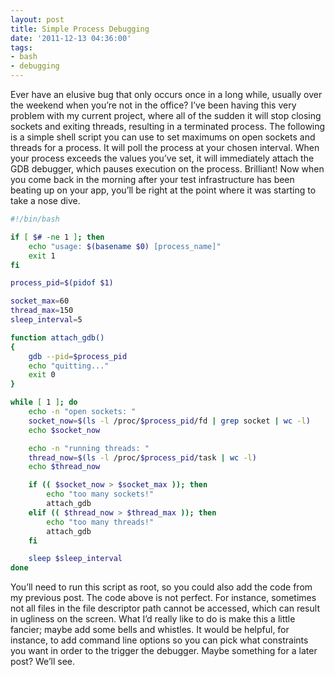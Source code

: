 ```yaml
---
layout: post
title: Simple Process Debugging
date: '2011-12-13 04:36:00'
tags:
- bash
- debugging
---
```


Ever have an elusive bug that only occurs once in a long while, usually over the weekend when you&rsquo;re not in the office? I&rsquo;ve been having this very problem with my current project, where all of the sudden it will stop closing sockets and exiting threads, resulting in a terminated process. The following is a simple shell script you can use to set maximums on open sockets and threads for a process. It will poll the process at your chosen interval. When your process exceeds the values you&rsquo;ve set, it will immediately attach the GDB debugger, which pauses execution on the process. Brilliant! Now when you come back in the morning after your test infrastructure has been beating up on your app, you&rsquo;ll be right at the point where it was starting to take a nose dive.

```bash
#!/bin/bash

if [ $# -ne 1 ]; then
    echo "usage: $(basename $0) [process_name]"
    exit 1
fi

process_pid=$(pidof $1)

socket_max=60
thread_max=150
sleep_interval=5

function attach_gdb()
{
    gdb --pid=$process_pid
    echo "quitting..."
    exit 0
}

while [ 1 ]; do
    echo -n "open sockets: "
    socket_now=$(ls -l /proc/$process_pid/fd | grep socket | wc -l)
    echo $socket_now

    echo -n "running threads: "
    thread_now=$(ls -l /proc/$process_pid/task | wc -l)
    echo $thread_now

    if (( $socket_now > $socket_max )); then
        echo "too many sockets!"
        attach_gdb
    elif (( $thread_now > $thread_max )); then
        echo "too many threads!"
        attach_gdb
    fi

    sleep $sleep_interval
done
```

You&rsquo;ll need to run this script as root, so you could also add the code from my previous post. The code above is not perfect. For instance, sometimes not all files in the file descriptor path cannot be accessed, which can result in ugliness on the screen. What I&rsquo;d really like to do is make this a little fancier; maybe add some bells and whistles. It would be helpful, for instance, to add command line options so you can pick what constraints you want in order to the trigger the debugger. Maybe something for a later post? We&rsquo;ll see.